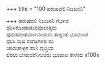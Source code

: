 +++
title = "100 ಹರುಷದಲಿ ನಿಜಜನನಿ"

+++
ಹರುಷದಲಿ ನಿಜಜನನಿ ಗರ್ಭವ   
ಧರಿಸಿಕೊಂಡಾಡುವವೊಲುತ್ತಮ   
ಪುರುಷರಂತರ್ಯಾಮಿಯನು ತಾಳ್ವಂತೆ ಭೂಭುಜರ   
ಧರಿಸಿ ಸುಖ ಸಂಗತಿಗಳಲಿ ಸಂ  
ಚರಿಸುತಾಳ್ದನ ಹಾನಿ ವೃದ್ಧಿಯ   
ಲಿರಲು ಬೆಸದವರೆನಿಸುವರು ಭೂಪಾಲ ಕೇಳೆಂದ   ॥100॥